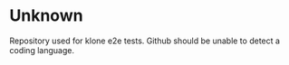 # Unknown
Repository used for klone e2e tests. Github should be unable to detect a coding language.
